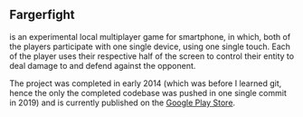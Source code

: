 ## Fargerfight

is an experimental local multiplayer game for smartphone, in which, both of the players participate with one single device, using one single touch. Each of the player uses their respective half of the screen to control their entity to deal damage to and defend against the opponent.

The project was completed in early 2014 (which was before I learned git, hence the only the completed codebase was pushed in one single commit in 2019) and is currently published on the [Google Play Store](https://play.google.com/store/apps/details?id=com.junongx.fargerfight).
